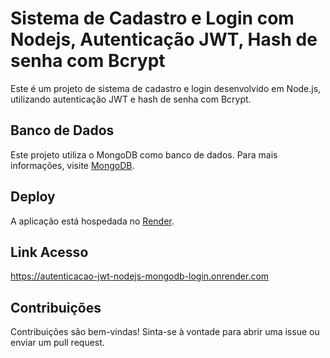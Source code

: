 # Sistema de Cadastro e Login com Nodejs, Autenticação JWT, Hash de senha com Bcrypt

Este é um projeto de sistema de cadastro e login desenvolvido em Node.js, utilizando autenticação JWT e hash de senha com Bcrypt.

## Banco de Dados

Este projeto utiliza o MongoDB como banco de dados. Para mais informações, visite [MongoDB](https://www.mongodb.com/).

## Deploy

A aplicação está hospedada no [Render](https://render.com/).

## Link Acesso

https://autenticacao-jwt-nodejs-mongodb-login.onrender.com

## Contribuições

Contribuições são bem-vindas! Sinta-se à vontade para abrir uma issue ou enviar um pull request.

